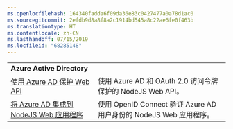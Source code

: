 ```yaml
---
ms.openlocfilehash: 164340fadda6f09da36e83c0427477a0a78d1ac0
ms.sourcegitcommit: 2efdb9d8a8f8a2c1914bd545a8c22ae6fe0f463b
ms.translationtype: HT
ms.contentlocale: zh-CN
ms.lasthandoff: 07/15/2019
ms.locfileid: "68285148"
---
```

| | |
|---|---|
| **Azure Active Directory** ||
| [使用 Azure AD 保护 Web API](https://azure.microsoft.com/resources/samples/active-directory-node-webapi/) | 使用 Azure AD 和 OAuth 2.0 访问令牌保护的 NodeJS Web API。 |
| [将 Azure AD 集成到 NodeJS Web 应用程序](https://azure.microsoft.com/resources/samples/active-directory-node-webapp-openidconnect/) | 使用 OpenID Connect 验证 Azure AD 用户身份的 NodeJS Web 应用程序。 |